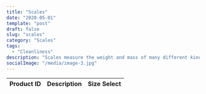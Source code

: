 ```yaml
---
title: "Scales"
date: "2020-05-01"
template: "post"
draft: false
slug: "scales"
category: "Scales"
tags:
  - "Cleanliness"
description: "Scales measure the weight and mass of many different kinds of solids, liquids or powders."
socialImage: "/media/image-3.jpg"
---
```




|    Product ID     |      Description   |   Size Select   |
|:-----------------:|:------------------:|:---------------:|

